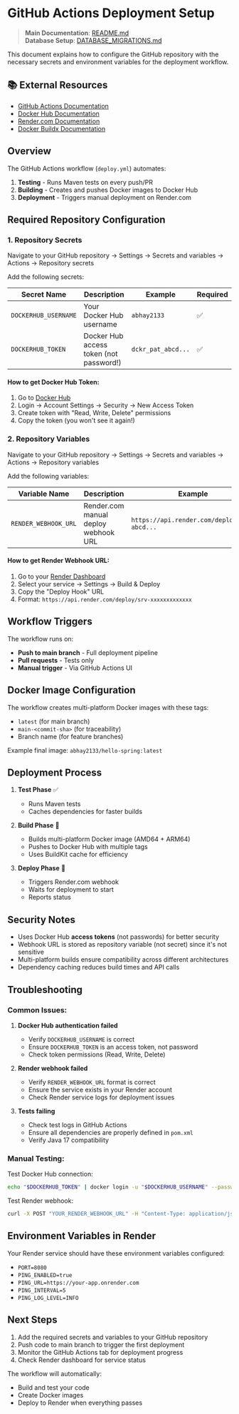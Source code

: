 # GitHub Actions Deployment Setup

> **Main Documentation**: [README.md](../README.md)  
> **Database Setup**: [DATABASE_MIGRATIONS.md](./DATABASE_MIGRATIONS.md)

This document explains how to configure the GitHub repository with the necessary secrets and environment variables for the deployment workflow.

## 📚 External Resources

- [GitHub Actions Documentation](https://docs.github.com/en/actions)
- [Docker Hub Documentation](https://docs.docker.com/docker-hub/)
- [Render.com Documentation](https://render.com/docs)
- [Docker Buildx Documentation](https://docs.docker.com/buildx/working-with-buildx/)

## Overview

The GitHub Actions workflow (`deploy.yml`) automates:
1. **Testing** - Runs Maven tests on every push/PR
2. **Building** - Creates and pushes Docker images to Docker Hub
3. **Deployment** - Triggers manual deployment on Render.com

## Required Repository Configuration

### 1. Repository Secrets

Navigate to your GitHub repository → Settings → Secrets and variables → Actions → Repository secrets

Add the following secrets:

| Secret Name | Description | Example | Required |
|------------|-------------|---------|----------|
| `DOCKERHUB_USERNAME` | Your Docker Hub username | `abhay2133` | ✅ |
| `DOCKERHUB_TOKEN` | Docker Hub access token (not password!) | `dckr_pat_abcd...` | ✅ |

#### How to get Docker Hub Token:
1. Go to [Docker Hub](https://hub.docker.com/)
2. Login → Account Settings → Security → New Access Token
3. Create token with "Read, Write, Delete" permissions
4. Copy the token (you won't see it again!)

### 2. Repository Variables

Navigate to your GitHub repository → Settings → Secrets and variables → Actions → Repository variables

Add the following variables:

| Variable Name | Description | Example | Required |
|--------------|-------------|---------|----------|
| `RENDER_WEBHOOK_URL` | Render.com manual deploy webhook URL | `https://api.render.com/deploy/srv-abcd...` | ✅ |

#### How to get Render Webhook URL:
1. Go to your [Render Dashboard](https://dashboard.render.com/)
2. Select your service → Settings → Build & Deploy
3. Copy the "Deploy Hook" URL
4. Format: `https://api.render.com/deploy/srv-xxxxxxxxxxxxx`

## Workflow Triggers

The workflow runs on:
- **Push to main branch** - Full deployment pipeline
- **Pull requests** - Tests only
- **Manual trigger** - Via GitHub Actions UI

## Docker Image Configuration

The workflow creates multi-platform Docker images with these tags:
- `latest` (for main branch)
- `main-<commit-sha>` (for traceability)
- Branch name (for feature branches)

Example final image: `abhay2133/hello-spring:latest`

## Deployment Process

1. **Test Phase** ✅
   - Runs Maven tests
   - Caches dependencies for faster builds

2. **Build Phase** 🐳
   - Builds multi-platform Docker image (AMD64 + ARM64)
   - Pushes to Docker Hub with multiple tags
   - Uses BuildKit cache for efficiency

3. **Deploy Phase** 🚀
   - Triggers Render.com webhook
   - Waits for deployment to start
   - Reports status

## Security Notes

- Uses Docker Hub **access tokens** (not passwords) for better security
- Webhook URL is stored as repository variable (not secret) since it's not sensitive
- Multi-platform builds ensure compatibility across different architectures
- Dependency caching reduces build times and API calls

## Troubleshooting

### Common Issues:

1. **Docker Hub authentication failed**
   - Verify `DOCKERHUB_USERNAME` is correct
   - Ensure `DOCKERHUB_TOKEN` is an access token, not password
   - Check token permissions (Read, Write, Delete)

2. **Render webhook failed**
   - Verify `RENDER_WEBHOOK_URL` format is correct
   - Ensure the service exists in your Render account
   - Check Render service logs for deployment issues

3. **Tests failing**
   - Check test logs in GitHub Actions
   - Ensure all dependencies are properly defined in `pom.xml`
   - Verify Java 17 compatibility

### Manual Testing:

Test Docker Hub connection:
```bash
echo "$DOCKERHUB_TOKEN" | docker login -u "$DOCKERHUB_USERNAME" --password-stdin
```

Test Render webhook:
```bash
curl -X POST "YOUR_RENDER_WEBHOOK_URL" -H "Content-Type: application/json"
```

## Environment Variables in Render

Your Render service should have these environment variables configured:
- `PORT=8080`
- `PING_ENABLED=true`
- `PING_URL=https://your-app.onrender.com`
- `PING_INTERVAL=5`
- `PING_LOG_LEVEL=INFO`

## Next Steps

1. Add the required secrets and variables to your GitHub repository
2. Push code to main branch to trigger the first deployment
3. Monitor the GitHub Actions tab for deployment progress
4. Check Render dashboard for service status

The workflow will automatically:
- Build and test your code
- Create Docker images
- Deploy to Render when everything passes